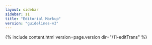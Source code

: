 ```yaml
---
layout: sidebar
sidebar: s1
title: "Editorial Markup"
version: "guidelines-v3"
---
```

{% include content.html version=page.version dir="/11-editTrans" %}